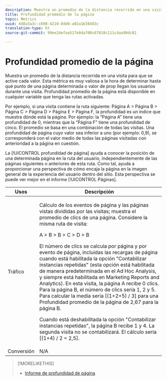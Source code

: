 ```yaml
---
description: Muestra un promedio de la distancia recorrida en una visita para que se active cada valor. Esta métrica es muy valiosa a la hora de determinar hasta qué punto de una página determinada o valor de prop llegan los usuarios durante una visita. Profundidad promedio de la página está disponible en cualquier variable que tenga las rutas activadas.
title: Profundidad promedio de la página
topic: Metrics
uuid: 4d8a3a3c-c698-4210-8dd8-a02a1638483c
translation-type: ht
source-git-commit: 99ee24efaa517e8da700c67818c111c4aa90dc02

---
```



# Profundidad promedio de la página

Muestra un promedio de la distancia recorrida en una visita para que se active cada valor. Esta métrica es muy valiosa a la hora de determinar hasta qué punto de una página determinada o valor de prop llegan los usuarios durante una visita. Profundidad promedio de la página está disponible en cualquier variable que tenga las rutas activadas.

Por ejemplo, si una visita contiene la ruta siguiente: Página A > Página B > Página C > Página D > Página E > Página F, la profundidad es un índice que muestra dónde está la página. Por ejemplo: la “Página A” tiene una profundidad de 0, mientras que la “Página F” tiene una profundidad de cinco. El promedio se basa en una combinación de todas las visitas. Una profundidad de página cuyo valor sea inferior a uno (por ejemplo: 0,9), se corresponderá con el valor medio de todas las páginas visitadas con anterioridad a la página en cuestión.

La [!UICONTROL profundidad de página] ayuda a conocer la posición de una determinada página en la ruta del usuario, independientemente de las páginas siguientes o anteriores de esta ruta. Como tal, ayuda a proporcionar una perspectiva de cómo encaja la página en la imagen general de la experiencia del usuario dentro del sitio. Esta perspectiva se puede ver mejor en el informe [!UICONTROL Páginas].

<table id="table_E92B185A487C40E28C70EA30EDF73A40"> 
 <thead> 
  <tr> 
   <th colname="col1" class="entry"> Usos </th> 
   <th colname="col2" class="entry"> Descripción </th> 
  </tr> 
 </thead>
 <tbody> 
  <tr> 
   <td colname="col1"> Tráfico </td> 
   <td colname="col2"> <p>Cálculo de los eventos de página y las páginas vistas divididas por las visitas; muestra el promedio de clics de una página. Considere la misma ruta de visita: </p> <p>A &gt; B &gt; B &gt; C &gt; D &gt; B </p> <p>El número de clics se calcula por página y por evento de página, incluidas las recargas de página cuando está habilitada la opción "Contabilizar instancias repetidas" (esta opción está habilitada de manera predeterminada en el Ad Hoc Analysis, y siempre está habilitada en Marketing Reports and Analytics). En esta visita, la página A recibe 0 clics. Para la página B, el número de clics sería 1, 2 y 5. Para calcular la media sería [(1+2+5) / 3] para una Profundidad promedio de la página de 2,67 para la página B. </p> <p>Cuando está deshabilitada la opción "Contabilizar instancias repetidas", la página B recibe 1 y 4. La segunda visita no se contabilizará. El cálculo sería [(1+4) / 2 = 2,5]. </p> </td> 
  </tr> 
  <tr> 
   <td colname="col1"> Conversión </td> 
   <td colname="col2"> N/A </td> 
  </tr> 
 </tbody> 
</table>

>[!MORELIKETHIS]
>
>* [Informe de profundidad de página](/help/components/c-variables/dimensionslist/reports-page-depth.md)

